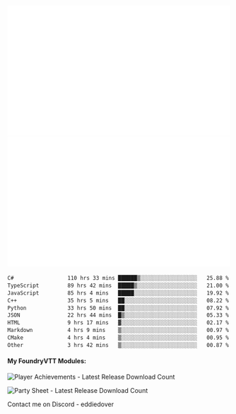 
![](https://raw.githubusercontent.com/eddiedover/ghstats/master/generated/overview.svg)
![](https://raw.githubusercontent.com/eddiedover/ghstats/master/generated/languages.svg)

<!--START_SECTION:waka-->

```txt
C#                 110 hrs 33 mins ██████▒░░░░░░░░░░░░░░░░░░   25.88 %
TypeScript         89 hrs 42 mins  █████▒░░░░░░░░░░░░░░░░░░░   21.00 %
JavaScript         85 hrs 4 mins   █████░░░░░░░░░░░░░░░░░░░░   19.92 %
C++                35 hrs 5 mins   ██░░░░░░░░░░░░░░░░░░░░░░░   08.22 %
Python             33 hrs 50 mins  ██░░░░░░░░░░░░░░░░░░░░░░░   07.92 %
JSON               22 hrs 44 mins  █▒░░░░░░░░░░░░░░░░░░░░░░░   05.33 %
HTML               9 hrs 17 mins   ▓░░░░░░░░░░░░░░░░░░░░░░░░   02.17 %
Markdown           4 hrs 9 mins    ▒░░░░░░░░░░░░░░░░░░░░░░░░   00.97 %
CMake              4 hrs 4 mins    ▒░░░░░░░░░░░░░░░░░░░░░░░░   00.95 %
Other              3 hrs 42 mins   ▒░░░░░░░░░░░░░░░░░░░░░░░░   00.87 %
```

<!--END_SECTION:waka-->

#### My FoundryVTT Modules:

  ![Player Achievements - Latest Release Download Count](https://img.shields.io/badge/dynamic/json?label=Player%20Achievements%20-%20Downloads@latest&query=assets%5B1%5D.download_count&url=https%3A%2F%2Fapi.github.com%2Frepos%2FEddieDover%2Ffvtt-player-achievements%2Freleases%2Flatest)

  ![Party Sheet - Latest Release Download Count](https://img.shields.io/badge/dynamic/json?label=Party%20Sheet%20-%20Downloads@latest&query=assets%5B1%5D.download_count&url=https%3A%2F%2Fapi.github.com%2Frepos%2FEddieDover%2Ffvtt-party-sheet%2Freleases%2Flatest)

<a rel="me" href="https://techhub.social/@EddieDover"></a>

Contact me on Discord - eddiedover
